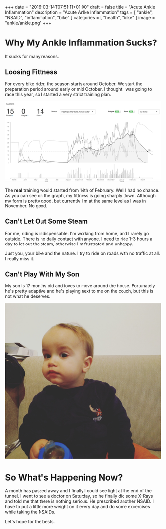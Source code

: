 +++
date 		= "2016-03-14T07:51:11+01:00"
draft 		= false
title 		= "Acute Ankle Inflammation"
description = "Acute Anlke Inflammation"
tags		= [ "ankle", "NSAID", "inflammation", "bike" ]
categories	= [ "health", "bike" ]
image		= "ankle/ankle.png"
+++

# Why My Ankle Inflammation Sucks?

It sucks for many reasons.

## Loosing Fittness

For every bike rider, the season starts around October. We start the preparation period around early or mid October. I thought I was going to race this year, so I started a very strict training plan.

![Fittness Dropping](/images/ankle/strava.png)

The **real** training would started from 14th of February. Well I had no chance. As you can see on the graph, my fittness is going sharply down. Although my form is pretty good, but currently I'm at the same level as I was in November. No good.

## Can't Let Out Some Steam

For me, riding is indispensable. I'm working from home, and I rarely go outside. There is no daily contact with anyone. I need to ride 1-3 hours a day to let out the steam, otherwise I'm frustrated and unhappy.

Just you, your bike and the nature. I try to ride on roads with no traffic at all. I really miss it.

## Can't Play With My Son

My son is 17 months old and loves to move around the house. Fortunately he's pretty adaptive and he's playing next to me on the couch, but this is not what he deserves.

![Bogyi](/images/ankle/bogyi.jpg)

# So What's Happening Now?

A month has passed away and I finally I could see light at the end of the tunnel. I went to see a doctor on Saturday, so he finally did some X-Rays and told me that there is nothing serious. He prescribed another NSAID. I have to put a little more weight on it every day and do some excercises while taking the NSAIDs.

Let's hope for the bests.
